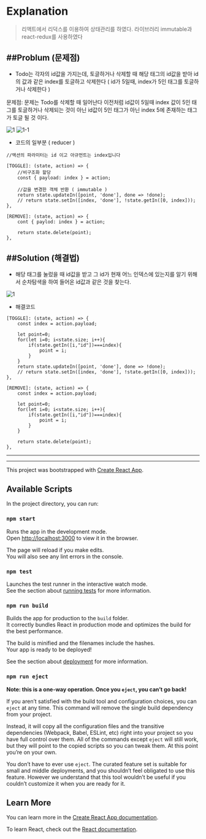 # Explanation
>리액트에서 리덕스를 이용하여 상태관리를 하였다.
>라이브러리 immutable과 react-redux를 사용하였다

##Problum (문제점)
----------------------
* Todo는 각자의 id값을 가지는데, 토글하거나 삭제할 때 해당 태그의 id값을 받아 id의 값과 같은 index를 토글하고 삭제한다
( id가 5일때, index가 5인 태그를 토글하거나 삭제한다 )

문제점: 문제는 Todo를 삭제할 때 일어난다 이전처럼 id값이 5일때 index 값이 5인 태그를 토글하거나 삭제되는 것이 아닌 id값이 5인 태그가 아닌 index 5에 존재하는 태그가 토글 될 것 이다.

![1](https://user-images.githubusercontent.com/38432821/49001969-8ba9f480-f1a1-11e8-9246-9304ecfcd43f.PNG)
![1-1](https://user-images.githubusercontent.com/38432821/49001970-8c428b00-f1a1-11e8-8d3b-82b56860a798.png)
 
- 코드의 일부분 ( reducer )
~~~
//액션의 파라미터는 id 이고 아규먼트는 index입니다

[TOGGLE]: (state, action) => {
    //비구조화 할당
    const { payload: index } = action;

    //값을 변경한 객체 반환 ( immutable )
    return state.updateIn([point, 'done'], done => !done);
    // return state.setIn([index, 'done'], !state.getIn([0, index]));
},

[REMOVE]: (state, action) => {
    cont { paylod: index } = action;

    return state.delete(point);
},
~~~

##Solution (해결법)
----------------------
* 해당 태그를 눌렀을 때 id값을 받고 그 id가 현재 어느 인덱스에 있는지를 알기 위해서 순차탐색을 하여 들어온 id값과 같은 것을 찾는다.

![1](https://user-images.githubusercontent.com/38432821/49003441-412a7700-f1a5-11e8-902e-f55351c6fdf5.PNG)

* 해결코드
~~~
[TOGGLE]: (state, action) => {
    const index = action.payload;

    let point=0;
    for(let i=0; i<state.size; i++){
        if(state.getIn([i,"id"])===index){
            point = i;
        }
    }
    return state.updateIn([point, 'done'], done => !done);
    // return state.setIn([index, 'done'], !state.getIn([0, index]));
},

[REMOVE]: (state, action) => {
    const index = action.payload;

    let point=0;
    for(let i=0; i<state.size; i++){
        if(state.getIn([i,"id"])===index){
            point = i;
        }
    }

    return state.delete(point);
},
~~~


<hr/><hr/>



This project was bootstrapped with [Create React App](https://github.com/facebook/create-react-app).

## Available Scripts

In the project directory, you can run:

### `npm start`

Runs the app in the development mode.<br>
Open [http://localhost:3000](http://localhost:3000) to view it in the browser.

The page will reload if you make edits.<br>
You will also see any lint errors in the console.

### `npm test`

Launches the test runner in the interactive watch mode.<br>
See the section about [running tests](https://facebook.github.io/create-react-app/docs/running-tests) for more information.

### `npm run build`

Builds the app for production to the `build` folder.<br>
It correctly bundles React in production mode and optimizes the build for the best performance.

The build is minified and the filenames include the hashes.<br>
Your app is ready to be deployed!

See the section about [deployment](https://facebook.github.io/create-react-app/docs/deployment) for more information.

### `npm run eject`

**Note: this is a one-way operation. Once you `eject`, you can’t go back!**

If you aren’t satisfied with the build tool and configuration choices, you can `eject` at any time. This command will remove the single build dependency from your project.

Instead, it will copy all the configuration files and the transitive dependencies (Webpack, Babel, ESLint, etc) right into your project so you have full control over them. All of the commands except `eject` will still work, but they will point to the copied scripts so you can tweak them. At this point you’re on your own.

You don’t have to ever use `eject`. The curated feature set is suitable for small and middle deployments, and you shouldn’t feel obligated to use this feature. However we understand that this tool wouldn’t be useful if you couldn’t customize it when you are ready for it.

## Learn More

You can learn more in the [Create React App documentation](https://facebook.github.io/create-react-app/docs/getting-started).

To learn React, check out the [React documentation](https://reactjs.org/).
